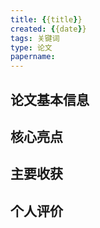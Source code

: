 ```yaml
---
title: {{title}}
created: {{date}}
tags: 关键词
type: 论文
papername: 
---
```


## 论文基本信息

## 核心亮点

## 主要收获

## 个人评价
